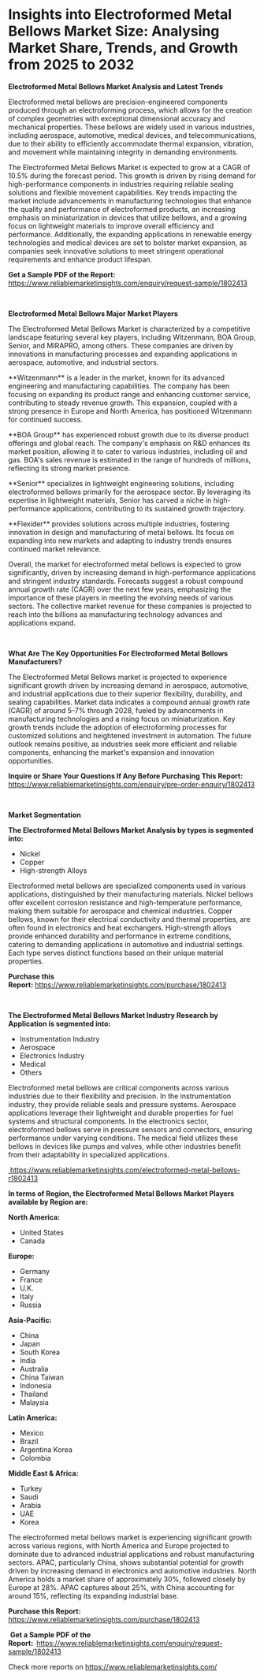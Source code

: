 <p><h1>Insights into Electroformed Metal Bellows Market Size: Analysing Market Share, Trends, and Growth from 2025 to 2032</h1></p><p><strong>Electroformed Metal Bellows Market Analysis and Latest Trends</strong></p>
<p><p>Electroformed metal bellows are precision-engineered components produced through an electroforming process, which allows for the creation of complex geometries with exceptional dimensional accuracy and mechanical properties. These bellows are widely used in various industries, including aerospace, automotive, medical devices, and telecommunications, due to their ability to efficiently accommodate thermal expansion, vibration, and movement while maintaining integrity in demanding environments.</p><p>The Electroformed Metal Bellows Market is expected to grow at a CAGR of 10.5% during the forecast period. This growth is driven by rising demand for high-performance components in industries requiring reliable sealing solutions and flexible movement capabilities. Key trends impacting the market include advancements in manufacturing technologies that enhance the quality and performance of electroformed products, an increasing emphasis on miniaturization in devices that utilize bellows, and a growing focus on lightweight materials to improve overall efficiency and performance. Additionally, the expanding applications in renewable energy technologies and medical devices are set to bolster market expansion, as companies seek innovative solutions to meet stringent operational requirements and enhance product lifespan.</p></p>
<p><strong>Get a Sample PDF of the Report:&nbsp;</strong> <a href="https://www.reliablemarketinsights.com/enquiry/request-sample/1802413?utm_campaign=2285&utm_medium=2&utm_source=Github&utm_content=ia&utm_term=19022025&utm_id=electroformed-metal-bellows">https://www.reliablemarketinsights.com/enquiry/request-sample/1802413</a></p>
<p>&nbsp;</p>
<p><strong>Electroformed Metal Bellows Major Market Players</strong></p>
<p><p>The Electroformed Metal Bellows Market is characterized by a competitive landscape featuring several key players, including Witzenmann, BOA Group, Senior, and MIRAPRO, among others. These companies are driven by innovations in manufacturing processes and expanding applications in aerospace, automotive, and industrial sectors.</p><p>**Witzenmann** is a leader in the market, known for its advanced engineering and manufacturing capabilities. The company has been focusing on expanding its product range and enhancing customer service, contributing to steady revenue growth. This expansion, coupled with a strong presence in Europe and North America, has positioned Witzenmann for continued success.</p><p>**BOA Group** has experienced robust growth due to its diverse product offerings and global reach. The company's emphasis on R&D enhances its market position, allowing it to cater to various industries, including oil and gas. BOA's sales revenue is estimated in the range of hundreds of millions, reflecting its strong market presence.</p><p>**Senior** specializes in lightweight engineering solutions, including electroformed bellows primarily for the aerospace sector. By leveraging its expertise in lightweight materials, Senior has carved a niche in high-performance applications, contributing to its sustained growth trajectory.</p><p>**Flexider** provides solutions across multiple industries, fostering innovation in design and manufacturing of metal bellows. Its focus on expanding into new markets and adapting to industry trends ensures continued market relevance.</p><p>Overall, the market for electroformed metal bellows is expected to grow significantly, driven by increasing demand in high-performance applications and stringent industry standards. Forecasts suggest a robust compound annual growth rate (CAGR) over the next few years, emphasizing the importance of these players in meeting the evolving needs of various sectors. The collective market revenue for these companies is projected to reach into the billions as manufacturing technology advances and applications expand.</p></p>
<p>&nbsp;</p>
<p><strong>What Are The Key Opportunities For Electroformed Metal Bellows Manufacturers?</strong></p>
<p><p>The Electroformed Metal Bellows market is projected to experience significant growth driven by increasing demand in aerospace, automotive, and industrial applications due to their superior flexibility, durability, and sealing capabilities. Market data indicates a compound annual growth rate (CAGR) of around 5-7% through 2028, fueled by advancements in manufacturing technologies and a rising focus on miniaturization. Key growth trends include the adoption of electroforming processes for customized solutions and heightened investment in automation. The future outlook remains positive, as industries seek more efficient and reliable components, enhancing the market's expansion and innovation opportunities.</p></p>
<p><strong>Inquire or Share Your Questions If Any Before Purchasing This Report:</strong> <a href="https://www.reliablemarketinsights.com/enquiry/pre-order-enquiry/1802413?utm_campaign=2285&utm_medium=2&utm_source=Github&utm_content=ia&utm_term=19022025&utm_id=electroformed-metal-bellows">https://www.reliablemarketinsights.com/enquiry/pre-order-enquiry/1802413</a></p>
<p>&nbsp;</p>
<p><strong>Market Segmentation</strong></p>
<p><strong>The Electroformed Metal Bellows Market Analysis by types is segmented into:</strong></p>
<p><ul><li>Nickel</li><li>Copper</li><li>High-strength Alloys</li></ul></p>
<p><p>Electroformed metal bellows are specialized components used in various applications, distinguished by their manufacturing materials. Nickel bellows offer excellent corrosion resistance and high-temperature performance, making them suitable for aerospace and chemical industries. Copper bellows, known for their electrical conductivity and thermal properties, are often found in electronics and heat exchangers. High-strength alloys provide enhanced durability and performance in extreme conditions, catering to demanding applications in automotive and industrial settings. Each type serves distinct functions based on their unique material properties.</p></p>
<p><strong>Purchase this Report:&nbsp;</strong><a href="https://www.reliablemarketinsights.com/purchase/1802413?utm_campaign=2285&utm_medium=2&utm_source=Github&utm_content=ia&utm_term=19022025&utm_id=electroformed-metal-bellows">https://www.reliablemarketinsights.com/purchase/1802413</a></p>
<p>&nbsp;</p>
<p><strong>The Electroformed Metal Bellows Market Industry Research by Application is segmented into:</strong></p>
<p><ul><li>Instrumentation Industry</li><li>Aerospace</li><li>Electronics Industry</li><li>Medical</li><li>Others</li></ul></p>
<p><p>Electroformed metal bellows are critical components across various industries due to their flexibility and precision. In the instrumentation industry, they provide reliable seals and pressure systems. Aerospace applications leverage their lightweight and durable properties for fuel systems and structural components. In the electronics sector, electroformed bellows serve in pressure sensors and connectors, ensuring performance under varying conditions. The medical field utilizes these bellows in devices like pumps and valves, while other industries benefit from their adaptability in specialized applications.</p></p>
<p><a href="https://www.reliablemarketinsights.com/electroformed-metal-bellows-r1802413?utm_campaign=2285&utm_medium=2&utm_source=Github&utm_content=ia&utm_term=19022025&utm_id=electroformed-metal-bellows">&nbsp;https://www.reliablemarketinsights.com/electroformed-metal-bellows-r1802413</a></p>
<p><strong>In terms of Region, the Electroformed Metal Bellows Market Players available by Region are:</strong></p>
<p>
    <p> <strong> North America: </strong>
        <ul>
            <li>United States</li>
            <li>Canada</li>
        </ul>
        </p> 
    <p> <strong> Europe: </strong>
        <ul>
            <li>Germany</li>
            <li>France</li>
            <li>U.K.</li>
            <li>Italy</li>
            <li>Russia</li>
        </ul>
        </p> 
    <p> <strong> Asia-Pacific: </strong>
        <ul>
            <li>China</li>
            <li>Japan</li>
            <li>South Korea</li>
            <li>India</li>
            <li>Australia</li>
            <li>China Taiwan</li>
            <li>Indonesia</li>
            <li>Thailand</li>
            <li>Malaysia</li>
        </ul>
        </p> 
    <p> <strong> Latin America: </strong>
        <ul>
            <li>Mexico</li>
            <li>Brazil</li>
            <li>Argentina Korea</li>
            <li>Colombia</li>
        </ul>
        </p> 
    <p> <strong> Middle East & Africa: </strong>
        <ul>
            <li>Turkey</li>
            <li>Saudi</li>
            <li>Arabia</li>
            <li>UAE</li>
            <li>Korea</li>
        </ul>
    </p>
    </p>
<p><p>The electroformed metal bellows market is experiencing significant growth across various regions, with North America and Europe projected to dominate due to advanced industrial applications and robust manufacturing sectors. APAC, particularly China, shows substantial potential for growth driven by increasing demand in electronics and automotive industries. North America holds a market share of approximately 30%, followed closely by Europe at 28%. APAC captures about 25%, with China accounting for around 15%, reflecting its expanding industrial base.</p></p>
<p><strong>Purchase this Report: </strong><a href="https://www.reliablemarketinsights.com/purchase/1802413?utm_campaign=2285&utm_medium=2&utm_source=Github&utm_content=ia&utm_term=19022025&utm_id=electroformed-metal-bellows">https://www.reliablemarketinsights.com/purchase/1802413</a></p>
<p>&nbsp;<strong>Get a Sample PDF of the Report:&nbsp;&nbsp;</strong><a href="https://www.reliablemarketinsights.com/enquiry/request-sample/1802413?utm_campaign=2285&utm_medium=2&utm_source=Github&utm_content=ia&utm_term=19022025&utm_id=electroformed-metal-bellows">https://www.reliablemarketinsights.com/enquiry/request-sample/1802413</a></p>
<p><strong></strong></p>
<p>Check more reports on <a href="https://www.reliablemarketinsights.com/?utm_campaign=2285&utm_medium=2&utm_source=Github&utm_content=ia&utm_term=19022025&utm_id=electroformed-metal-bellows">https://www.reliablemarketinsights.com/</a></p>